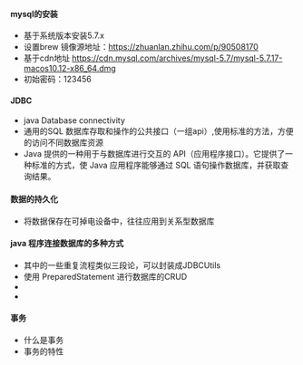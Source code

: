 #### mysql的安装
- 基于系统版本安装5.7.x 
- 设置brew 镜像源地址：https://zhuanlan.zhihu.com/p/90508170
- 基于cdn地址 https://cdn.mysql.com/archives/mysql-5.7/mysql-5.7.17-macos10.12-x86_64.dmg
- 初始密码：123456


#### JDBC
- java Database connectivity
- 通用的SQL 数据库存取和操作的公共接口（一组api）,使用标准的方法，方便的访问不同数据库资源
- Java 提供的一种用于与数据库进行交互的 API（应用程序接口）。它提供了一种标准的方式，使 Java 应用程序能够通过 SQL 语句操作数据库，并获取查询结果。


#### 数据的持久化
- 将数据保存在可掉电设备中，往往应用到关系型数据库

#### java 程序连接数据库的多种方式
- 其中的一些重复流程类似三段论，可以封装成JDBCUtils
- 使用 PreparedStatement 进行数据库的CRUD
-
- 

#### 事务
- 什么是事务
- 事务的特性
